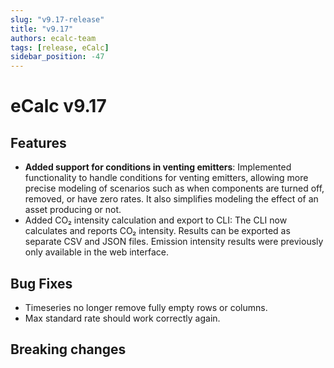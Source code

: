```yaml
---
slug: "v9.17-release"
title: "v9.17"
authors: ecalc-team
tags: [release, eCalc]
sidebar_position: -47
---
```


# eCalc v9.17

## Features
- **Added support for conditions in venting emitters**: Implemented functionality to handle conditions for venting emitters, allowing more precise modeling of scenarios such as when components are turned off, removed, or have zero rates. It also simplifies modeling the effect of an asset producing or not.
- Added CO₂ intensity calculation and export to CLI:
The CLI now calculates and reports CO₂ intensity. Results can be exported as separate CSV and JSON files. Emission intensity results were previously only available in the web interface.

## Bug Fixes

* Timeseries no longer remove fully empty rows or columns.
* Max standard rate should work correctly again.

## Breaking changes